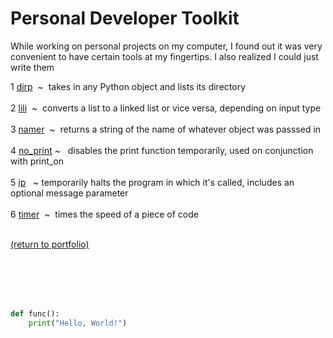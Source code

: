 # Personal Developer Toolkit

While working on personal projects on my computer, I found out it was very convenient to have certain tools at my fingertips. I also realized I could just write them


<!-- &nbsp;&nbsp;&nbsp;&nbsp; -->
1 [dirp](/dirp.md)&nbsp;&nbsp;~&nbsp;&nbsp;takes in any Python object and lists its directory<br><br>
2 [lili](/lili.md)&nbsp;&nbsp;~&nbsp;&nbsp;converts a list to a linked list or vice versa, depending on input type<br><br>
3 [namer](/namer.md)&nbsp;&nbsp;~&nbsp;&nbsp;returns a string of the name of whatever object was passsed in<br><br>
4 [no_print](/no_print.md)&nbsp;~&nbsp;&nbsp;&nbsp;disables the print function temporarily, used on conjunction with print_on<br><br>
5 [ip](/ip.md)&nbsp;&nbsp;&nbsp;~&nbsp;temporarily halts the program in which it's called, includes an optional message parameter<br><br>
6 [timer](/timer.md)&nbsp;&nbsp;~&nbsp;&nbsp;times the speed of a piece of code<br><br>

<a href="https://rowcased.github.io/">(return to portfolio)</a>


<br><br><br><br>


```python
def func():
    print("Hello, World!")
```

